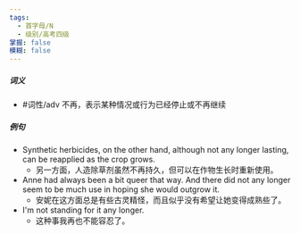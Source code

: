 ```yaml
---
tags:
  - 首字母/N
  - 级别/高考四级
掌握: false
模糊: false
---
```

##### 词义
- #词性/adv  不再，表示某种情况或行为已经停止或不再继续
##### 例句
- Synthetic herbicides, on the other hand, although not any longer lasting, can be reapplied as the crop grows.
	- 另一方面，人造除草剂虽然不再持久，但可以在作物生长时重新使用。
- Anne had always been a bit queer that way. And there did not any longer seem to be much use in hoping she would outgrow it.
	- 安妮在这方面总是有些古灵精怪，而且似乎没有希望让她变得成熟些了。
- I'm not standing for it any longer.
	- 这种事我再也不能容忍了。
